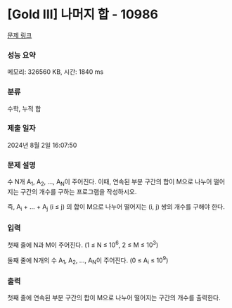 # [Gold III] 나머지 합 - 10986 

[문제 링크](https://www.acmicpc.net/problem/10986) 

### 성능 요약

메모리: 326560 KB, 시간: 1840 ms

### 분류

수학, 누적 합

### 제출 일자

2024년 8월 2일 16:07:50

### 문제 설명

<p>수 N개 A<sub>1</sub>, A<sub>2</sub>, ..., A<sub>N</sub>이 주어진다. 이때, 연속된 부분 구간의 합이 M으로 나누어 떨어지는 구간의 개수를 구하는 프로그램을 작성하시오.</p>

<p>즉, A<sub>i</sub> + ... + A<sub>j</sub> (i ≤ j) 의 합이 M으로 나누어 떨어지는 (i, j) 쌍의 개수를 구해야 한다.</p>

### 입력 

 <p>첫째 줄에 N과 M이 주어진다. (1 ≤ N ≤ 10<sup>6</sup>, 2 ≤ M ≤ 10<sup>3</sup>)</p>

<p>둘째 줄에 N개의 수 A<sub>1</sub>, A<sub>2</sub>, ..., A<sub>N</sub>이 주어진다. (0 ≤ A<sub>i</sub> ≤ 10<sup>9</sup>)</p>

### 출력 

 <p>첫째 줄에 연속된 부분 구간의 합이 M으로 나누어 떨어지는 구간의 개수를 출력한다.</p>


